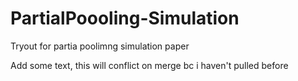 # PartialPoooling-Simulation
Tryout for partia poolimng simulation paper

Add some text, this will conflict on merge bc i haven't pulled before
